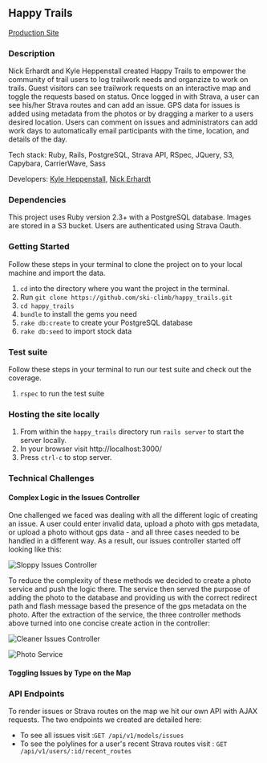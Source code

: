 ## Happy Trails

[Production Site](https://pampered-trails.herokuapp.com/)

### Description

Nick Erhardt and Kyle Heppenstall created Happy Trails to empower the community of trail users to log trailwork needs and organzize to work on trails. Guest visitors can see trailwork requests on an interactive map and toggle the requests based on status. Once logged in with Strava, a user can see his/her Strava routes and can add an issue. GPS data for issues is added using metadata from the photos or by dragging a marker to a users desired location. Users can comment on issues and administrators can add work days to automatically email participants with the time, location, and details of the day.

Tech stack: Ruby, Rails, PostgreSQL, Strava API, RSpec, JQuery, S3, Capybara, CarrierWave, Sass

Developers: [Kyle Heppenstall](https://www.turing.io/alumni/kyle-heppenstall), [Nick Erhardt](https://www.turing.io/alumni/nicholas-erhardt)

### Dependencies 

This project uses Ruby version 2.3+ with a PostgreSQL database. Images are stored in a S3 bucket. Users are authenticated using Strava Oauth.

### Getting Started

Follow these steps in your terminal to clone the project on to your local machine and import the data.

  1. `cd` into the directory where you want the project in the terminal.
  1. Run `git clone https://github.com/ski-climb/happy_trails.git`
  1. `cd happy_trails` 
  1. `bundle` to install the gems you need
  1. `rake db:create` to create your PostgreSQL database
  1. `rake db:seed` to import stock data

### Test suite

Follow these steps in your terminal to run our test suite and check out the coverage.

  1. `rspec` to run the test suite

### Hosting the site locally

  1. From within the `happy_trails` directory run `rails server` to start the server locally.
  1. In your browser visit http://localhost:3000/
  1. Press `ctrl-c` to stop server.

### Technical Challenges

#### Complex Logic in the Issues Controller

One challenged we faced was dealing with all the different logic of creating an issue. A user could enter invalid data, upload a photo with gps metadata, or upload a photo without gps data - and all three cases needed to be handled in a different way. As a result, our issues controller started off looking like this:

![Sloppy Issues Controller](https://cloud.githubusercontent.com/assets/16868275/23441507/01ed8380-fde0-11e6-87cf-163e890e5239.png)

To reduce the complexity of these methods we decided to create a photo service and push the logic there. The service then served the purpose of adding the photo to the database and providing us with the correct redirect path and flash message based  the presence of the gps metadata on the photo. After the extraction of the service, the three controller methods above turned into one concise create action in the controller:

![Cleaner Issues Controller](https://cloud.githubusercontent.com/assets/16868275/23441767/991f4350-fde1-11e6-928e-6a03d0a1d957.png)

![Photo Service](https://cloud.githubusercontent.com/assets/16868275/23441813/e460ac6e-fde1-11e6-99ae-d5e349edf1a2.png)

#### Toggling Issues by Type on the Map


### API Endpoints

To render issues or Strava routes on the map we hit our own API with AJAX requests. The two endpoints we created are detailed here:

* To see all issues visit :`GET /api/v1/models/issues`
* To see the polylines for a user's recent Strava routes visit : `GET /api/v1/users/:id/recent_routes`
